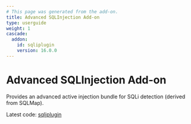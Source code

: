```yaml
---
# This page was generated from the add-on.
title: Advanced SQLInjection Add-on
type: userguide
weight: 1
cascade:
  addon:
    id: sqliplugin
    version: 16.0.0
---
```


# Advanced SQLInjection Add-on

Provides an advanced active injection bundle for SQLi detection (derived from SQLMap).


Latest code: [sqliplugin](https://github.com/zaproxy/zap-extensions/blob/main/addOns/sqliplugin/src/main/java/org/zaproxy/zap/extension/sqliplugin/)
